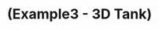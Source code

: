 ---
layout: default
title: "(Example3 - 3D Tank)"
parent: "(Unreal C++ 🚀)"
has_children: true
nav_order: 4
---